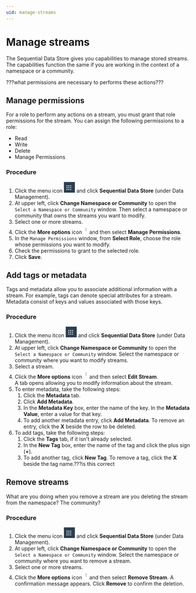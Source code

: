 ```yaml
---
uid: manage-streams
---
```

# Manage streams

The Sequential Data Store gives you capabilities to manage stored streams. The capabilities function the same if you are working in the context of a namespace or a community.

???what permissions are necessary to performs these actions???

## Manage permissions

For a role to perform any actions on a stream, you must grant that role permissions for the stream. You can assign the following permissions to a role: 
- Read
- Write
- Delete
- Manage Permissions

### Procedure

1. Click the menu icon ![Menu icon](../images/menu-icon.png) and click **Sequential Data Store** (under Data Management).
1. At upper left, click **Change Namespace or Community** to open the `Select a Namespace or Community` window. Then select a namespace or community that owns the streams you want to modify.
1. Select one or more streams.
1. Click the **More options** icon ![More options icon](../../images/more-options-wite-background.png) and then select **Manage Permissions**.
1. In the `Manage Permissions` window, from **Select Role**, choose the role whose permissions you want to modify.
1. Check the permissions to grant to the selected role.
1. Click **Save**. 


## Add tags or metadata

Tags and metadata allow you to associate additional information with a stream. For example, tags can denote special attributes for a stream. Metadata consist of keys and values associated with those keys. 

### Procedure

1. Click the menu itcon ![Menu icon](../images/menu-icon.png) and click **Sequential Data Store** (under Data Management).
1. At upper left, click **Change Namespace or Community** to open the `Select a Namespace or Community` window. Select the namespace or community where you want to modify streams.
1. Select a stream.
1. Click the **More options** icon ![More options icon](../../images/more-options-wite-background.png) and then select **Edit Stream**.<br>A tab opens allowing you to modify information about the stream.
1. To enter metadata, take the following steps:   
   1. Click the **Metadata** tab.
   1. Click **Add Metadata**.
   1. In the **Metadata Key** box, enter the name of the key. In the **Metadata Value**, enter a value for that key. 
   1. To add another metadata entry, click **Add Metadata**. To remove an entry, click the **X** beside the row to be deleted. 
1. To add tags, take the following steps:   
   1. Click the **Tags** tab, if it isn't already selected.
   1. In the **New Tag** box, enter the name of the tag and click the plus sign (**+**). 
   1. To add another tag, click **New Tag**. To remove a tag, click the **X** beside the tag name.???is this correct

## Remove streams
What are you doing when you remove a stream are you deleting the stream from the namespace? The community? 

### Procedure

1. Click the menu icon ![Menu icon](../images/menu-icon.png) and click **Sequential Data Store** (under Data Management).
1. At upper left, click **Change Namespace or Community** to open the `Select a Namespace or Community` window. Select the namespace or community where you want to remove a stream.
1. Select one or more streams.
1. Click the **More options** icon ![More options icon](../../images/more-options-wite-background.png) and then select **Remove Stream**. A confirmation message appears. Click **Remove** to confirm the deletion.


